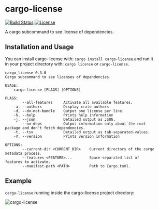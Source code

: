 # cargo-license

[![Build Status](https://secure.travis-ci.org/onur/cargo-license.svg?branch=master)](https://travis-ci.org/onur/cargo-license)
[![License](https://img.shields.io/badge/license-MIT-blue.svg)](https://raw.githubusercontent.com/onur/cargo-license/master/LICENSE)

A cargo subcommand to see license of dependencies.

## Installation and Usage

You can install cargo-license with: `cargo install cargo-license` and
run it in your project directory with: `cargo license` or `cargo-license`.

```
cargo_license 0.3.0
Cargo subcommand to see licenses of dependencies.

USAGE:
    cargo-license [FLAGS] [OPTIONS]

FLAGS:
        --all-features     Activate all available features.
    -a, --authors          Display crate authors
    -d, --do-not-bundle    Output one license per line.
    -h, --help             Prints help information
    -j, --json             Detailed output as JSON.
        --no-deps          Output information only about the root package and don't fetch dependencies.
    -t, --tsv              Detailed output as tab-separated-values.
    -V, --version          Prints version information

OPTIONS:
        --current-dir <CURRENT_DIR>    Current directory of the cargo metadata process.
        --features <FEATURE>...        Space-separated list of features to activate.
        --manifest-path <PATH>         Path to Cargo.toml.
```

## Example

`cargo-license` running inside the cargo-license project directory:

![cargo-license](https://i.imgur.com/9KARkwP.png)
